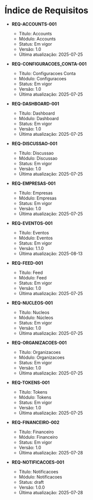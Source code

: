 # Índice de Requisitos

- **REQ-ACCOUNTS-001**
  - Título: Accounts
  - Módulo: Accounts
  - Status: Em vigor
  - Versão: 1.0
  - Última atualização: 2025-07-25


- **REQ-CONFIGURACOES_CONTA-001**
  - Título: Configuracoes Conta
  - Módulo: Configuracoes
  - Status: Em vigor
  - Versão: 1.0
  - Última atualização: 2025-07-25

- **REQ-DASHBOARD-001**
  - Título: Dashboard
  - Módulo: Dashboard
  - Status: Em vigor
  - Versão: 1.0
  - Última atualização: 2025-07-25

- **REQ-DISCUSSAO-001**
  - Título: Discussao
  - Módulo: Discussao
  - Status: Em vigor
  - Versão: 1.0
  - Última atualização: 2025-07-25

- **REQ-EMPRESAS-001**
  - Título: Empresas
  - Módulo: Empresas
  - Status: Em vigor
  - Versão: 1.0
  - Última atualização: 2025-07-25

- **REQ-EVENTOS-001**
  - Título: Eventos
  - Módulo: Eventos
  - Status: Em vigor
  - Versão: 1.1.0
  - Última atualização: 2025-08-13

- **REQ-FEED-001**
  - Título: Feed
  - Módulo: Feed
  - Status: Em vigor
  - Versão: 1.0
  - Última atualização: 2025-07-25

- **REQ-NUCLEOS-001**
  - Título: Nucleos
  - Módulo: Núcleos
  - Status: Em vigor
  - Versão: 1.0
  - Última atualização: 2025-07-25

- **REQ-ORGANIZACOES-001**
  - Título: Organizacoes
  - Módulo: Organizacoes
  - Status: Em vigor
  - Versão: 1.0
  - Última atualização: 2025-07-25

- **REQ-TOKENS-001**
  - Título: Tokens
  - Módulo: Tokens
  - Status: Em vigor
  - Versão: 1.0
  - Última atualização: 2025-07-25

- **REQ-FINANCEIRO-002**
  - Título: Financeiro
  - Módulo: Financeiro
  - Status: Em vigor
  - Versão: 1.0
  - Última atualização: 2025-07-28

- **REQ-NOTIFICACOES-001**
  - Título: Notificacoes
  - Módulo: Notificacoes
  - Status: draft
  - Versão: 1.0.0
  - Última atualização: 2025-07-28

